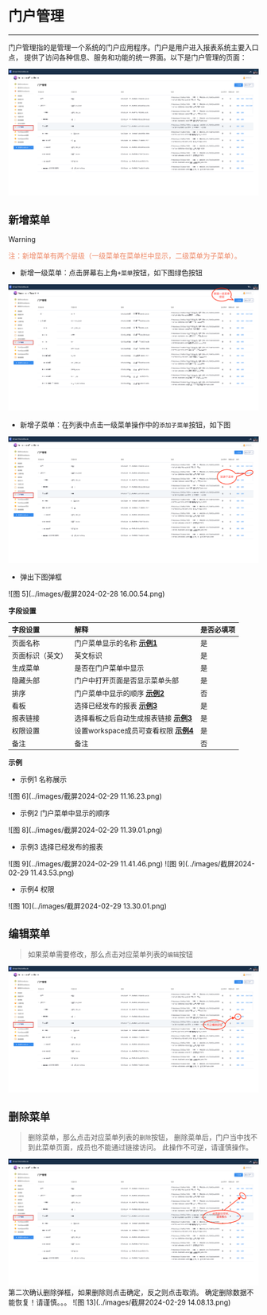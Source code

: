 # 门户管理
---

门户管理指的是管理一个系统的门户应用程序。门户是用户进入报表系统主要入口点，
提供了访问各种信息、服务和功能的统一界面。以下是门户管理的页面：

![图 7](/assets/workspace/Xnip2024-06-28_15-52-05_1.png)  

## 新增菜单
> [!Warning]
> <div style="color:#EE8866;">注：新增菜单有两个层级（一级菜单在菜单栏中显示，二级菜单为子菜单）。</div>
> 

- 新增一级菜单：点击屏幕右上角`+菜单`按钮，如下图绿色按钮

![图 3](/assets/workspace/Xnip2024-06-28_15-42-36.png)

- 新增子菜单：在列表中点击一级菜单操作中的`添加子菜单`按钮，如下图

![图 4](/assets/workspace/Xnip2024-06-28_15-52-05.png)  


- 弹出下图弹框

![图 5](../images/截屏2024-02-28 16.00.54.png) 
 
**字段设置**

| 字段设置 | 解释 | 是否必填项
| :-----| :---- | :----
| 页面名称 | 门户菜单显示的名称 **[示例1](#jump_1)** | 是
| 页面标识（英文） | 英文标识 | 是
| 生成菜单 | 是否在门户菜单中显示 | 是
| 隐藏头部 | 门户中打开页面是否显示菜单头部 | 是
| 排序 | 门户菜单中显示的顺序 **[示例2](#jump_2)**| 否
| 看板 | 选择已经发布的报表 **[示例3](#jump_3)**| 是
| 报表链接 | 选择看板之后自动生成报表链接 **[示例3](#jump_3)**| 是
| 权限设置 | 设置workspace成员可查看权限 **[示例4](#jump_4)**| 是
| 备注 | 备注 | 否

**示例**
- 示例1 名称展示
<a id="jump_1"></a>

![图 6](../images/截屏2024-02-29 11.16.23.png)

- 示例2 门户菜单中显示的顺序
<a id="jump_2"></a>

![图 8](../images/截屏2024-02-29 11.39.01.png)
- 示例3 选择已经发布的报表
<a id="jump_3"></a>

![图 9](../images/截屏2024-02-29 11.41.46.png)
![图 9](../images/截屏2024-02-29 11.43.53.png)
- 示例4 权限
<a id="jump_4"></a>

![图 10](../images/截屏2024-02-29 13.30.01.png)

## 编辑菜单
> 
> 如果菜单需要修改，那么点击对应菜单列表的`编辑`按钮

![图 11](/assets/workspace/Xnip2024-06-28_15-52-05_32.png)
## 删除菜单
> 
> 删除菜单，那么点击对应菜单列表的`删除`按钮， 删除菜单后，门户当中找不到此菜单页面，成员也不能通过链接访问。
> 此操作不可逆，请谨慎操作。

![图 12](/assets/workspace/Xnip2024-06-28_15-52-05_43.png)
第二次确认删除弹框，如果删除则点击确定，反之则点击取消。 确定删除数据不能恢复！请谨慎。。。
![图 13](../images/截屏2024-02-29 14.08.13.png)